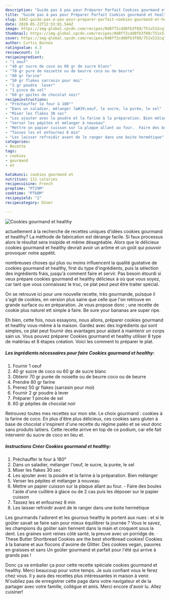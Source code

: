 ```yaml
---
description: "Guide pas à pas pour Préparer Parfait Cookies gourmand et healthy"
title: "Guide pas à pas pour Préparer Parfait Cookies gourmand et healthy"
slug: 1442-guide-pas-a-pas-pour-preparer-parfait-cookies-gourmand-et-healthy
date: 2020-05-22T12:53:01.544Z
image: https://img-global.cpcdn.com/recipes/0d8ff2cdd0fb3f89/751x532cq70/cookies-gourmand-et-healthy-photo-principale-de-la-recette.jpg
thumbnail: https://img-global.cpcdn.com/recipes/0d8ff2cdd0fb3f89/751x532cq70/cookies-gourmand-et-healthy-photo-principale-de-la-recette.jpg
cover: https://img-global.cpcdn.com/recipes/0d8ff2cdd0fb3f89/751x532cq70/cookies-gourmand-et-healthy-photo-principale-de-la-recette.jpg
author: Curtis Barnes
ratingvalue: 4.3
reviewcount: 14
recipeingredient:
- "1 oeuf"
- "40 gr sucre de coco ou 60 gr de sucre blanc"
- "70 gr pure de noisette ou de beurre coco ou de beurre"
- "80 gr farine"
- "50 gr flakes sarrasin pour moi"
- "2 gr poudre  lever"
- "1 pince de sel"
- "60 gr ppites de chocolat noir"
recipeinstructions:
- "Préchauffer le four à 180°"
- "Dans un saladier, mélanger l&#39;oeuf, le sucre, la purée, le sel"
- "Mixer les flakes 30 sec"
- "Les ajouter avec la poudre et la farine à la préparation. Bien mélanger"
- "Verser les pépites et mélanger à nouveau"
- "Mettre un papier cuisson sur la plaque allant au four.  Faire des boules l&#39;aide d&#39;une cuillère à glace ou de 2 cas puis les déposer sur le papier cuisson"
- "Tassez les et enfournez 8 min"
- "Les laisser refroidir avant de le ranger dans une boite hermétique"
categories:
- Recette
tags:
- cookies
- gourmand
- et

katakunci: cookies gourmand et 
nutrition: 111 calories
recipecuisine: French
preptime: "PT29M"
cooktime: "PT60M"
recipeyield: "2"
recipecategory: Dîner

---
```



![Cookies gourmand et healthy](https://img-global.cpcdn.com/recipes/0d8ff2cdd0fb3f89/751x532cq70/cookies-gourmand-et-healthy-photo-principale-de-la-recette.jpg)

actuellement à la recherche de recettes uniques d'idées cookies gourmand et healthy? La méthode de fabrication est dérange facile. Si faux processus alors le résultat sera insipide et même désagréable. Alors que le délicieux cookies gourmand et healthy devrait avoir un arôme et un goût qui pouvoir provoquer notre appétit.

nombreuses choses qui plus ou moins influencent la qualité gustative de cookies gourmand et healthy, first du type d'ingrédients, puis la sélection des ingrédients frais, jusqu'à comment faire et servir. Pas besoin étourdi si veux prépare cookies gourmand et healthy délicieux à où que vous soyez, car tant que vous connaissez le truc, ce plat peut peut être traiter spécial.

On se retrouve ici pour une nouvelle recette, très gourmande, puisque il s&#39;agit de cookies, en version plus saine que celle que l&#39;on retrouve en grande surface ou en préparation. Je vous propose donc ; une recette de cookie plus naturel ett simple à faire. Be sure your bananas are super ripe.


Eh bien, cette fois, nous essayons, nous allons, préparer cookies gourmand et healthy vous-même à la maison. Gardez avec des ingrédients qui sont simples, ce plat peut fournir des avantages pour aidant à maintenir un corps sain us. Vous pouvez préparer Cookies gourmand et healthy utiliser 8 type de matériau et 8 étapes création. Voici les comment to préparer le plat.

<!--inarticleads1-->

##### Les ingrédients nécessaires pour faire Cookies gourmand et healthy:

1. Fournir 1 oeuf
1.  40 gr sucre de coco ou 60 gr de sucre blanc
1. Obtenir 70 gr purée de noisette ou de beurre coco ou de beurre
1. Prendre 80 gr farine
1. Prenez 50 gr flakes (sarrasin pour moi)
1. Fournir 2 gr poudre à lever
1. Préparer 1 pincée de sel
1.  60 gr pépites de chocolat noir


Retrouvez toutes mes recettes sur mon site. Le choix gourmand : cookies à la farine de coco. En plus d&#39;être plus délicieux, ces cookies sans gluten à base de chocolat s&#39;inspirent d&#39;une recette du régime paléo et se veut donc sans produits laitiers. Cette recette arrive en top de ce podium, car elle fait intervenir du sucre de coco en lieu et. 

<!--inarticleads2-->

##### Instructions Créer Cookies gourmand et healthy:

1. Préchauffer le four à 180°
1. Dans un saladier, mélanger l&#39;oeuf, le sucre, la purée, le sel
1. Mixer les flakes 30 sec
1. Les ajouter avec la poudre et la farine à la préparation. Bien mélanger
1. Verser les pépites et mélanger à nouveau
1. Mettre un papier cuisson sur la plaque allant au four.  - Faire des boules l&#39;aide d&#39;une cuillère à glace ou de 2 cas puis les déposer sur le papier cuisson
1. Tassez les et enfournez 8 min
1. Les laisser refroidir avant de le ranger dans une boite hermétique


Les gourmands l&#39;adorent et les gourous healthy le portent aux nues : et si le goûter savait se faire sain pour mieux équilibrer la journée ? Vous le savez, les champions du goûter sain tiennent dans la main et croquent sous la dent. Les graines sont reines côté santé, la preuve avec un porridge de. · These Butter Shortbread Cookies are the best shortbread cookies! Cookies à la banane et aux flocons d&#39;avoine de Glitter. Des cookies vegan, pauvres en graisses et sans Un goûter gourmand et parfait pour l&#39;été qui arrive à grands pas ! 


Donc ça va emballer ça pour cette recette spéciale cookies gourmand et healthy. Merci beaucoup pour votre temps. Je suis confiant vous le ferez chez vous. Il y aura des recettes plus  intéressantes in maison à venir. N'oubliez pas de enregistrer cette page dans votre navigateur et de la partager avec votre famille, collègue et amis. Merci encore d'avoir lu. Allez cuisiner!
